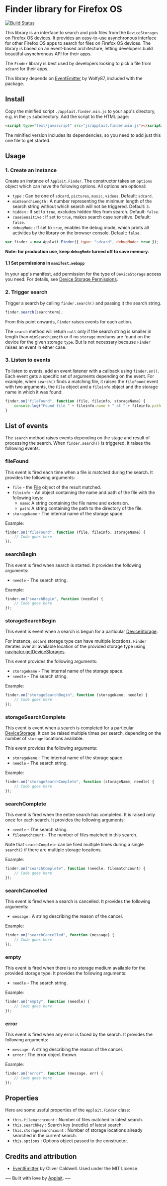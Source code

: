 # Finder library for Firefox OS

[![Build Status](https://travis-ci.org/applait/finderjs.svg?branch=master)](https://travis-ci.org/applait/finderjs)

This library is an interface to search and pick files from the `DeviceStorages` on Firefox OS devices. It provides an easy-to-use asynchronous interface for other Firefox OS apps to search for files on Firefox OS devices. The library is based on an event-based architecture, letting developers build beautiful asynchronous API for their apps.

The `Finder` library is best used by developers looking to pick a file from `sdcard` for their apps.

This library depends on [EventEmitter](https://github.com/Wolfy87/EventEmitter) by Wolfy87, included with the package.

## Install

Copy the minified script `./applait.finder.min.js` to your app's directory, e.g. in the `js` subdirectory. Add the script to the HTML page:

```html
<script type="text/javascript" src="js/applait.finder.min.js"></script>
```

The minified version includes its dependencies, so you need to add just this one file to get started.

## Usage

### 1. Create an instance

Create an instance of `Applait.Finder`. The constructor takes an `options` object which can have the following options. All options are optional:

 - `type` : Can be one of `sdcard`, `pictures`, `music`, `videos`. Default: `sdcard`.
 - `minSearchLength` : A number representing the minimum length of the search string without which search will not be triggered. Default: `3`.
 - `hidden` : If set to `true`, excludes hidden files from search. Default: `false`.
 - `caseSensitive` : If set to `true`, makes search case sensitive. Default: `false`.
 - `debugMode` : If set to `true`, enables the debug mode, which prints all activities by the library on the browser console. Default: `false`.

```js
var finder = new Applait.Finder({ type: "sdcard", debugMode: true });
```

**Note: for production use, keep `debugMode` turned off to save memory.**

#### 1.1 Set permissions in `manifest.webapp`

In your app's manifest, add permission for the type of `DeviceStorage` access you need. For details, see [Device Storage Permissions](https://developer.mozilla.org/en-US/docs/Web/API/Device_Storage_API#Device_storage_permissions).

### 2. Trigger search

Trigger a search by calling `finder.search()` and passing it the search string.

```js
finder.search(searchterm);
```

From this point onwards, `Finder` raises events for each action.

The `search` method will return `null` only if the search string is smaller in length than `minSearchLength` or if no `storage` mediums are found on the device for the given storage `type`. But is not necessary because `Finder` raises an event in either case.


### 3. Listen to events

To listen to events, add an event listener with a callback using `finder.on()`. Each event gets a specific set of arguments depending on the event. For example, when `search()` finds a matching file, it raises the `fileFound` event with two arguments, the `File` object and a `fileinfo` object and the storage name in which it was found:

```js
finder.on("fileFound", function (file, fileinfo, storageName) {
    console.log("Found file " + fileinfo.name + " at " + fileinfo.path + " in " + storageName, file);
}
```

## List of events

The `search` method raises events depending on the stage and result of processing the search. When `finder.search()` is triggered, it raises the following events:

### fileFound

This event is fired each time when a file is matched during the search. It provides the following arguments:

 - `file` - the [File](https://developer.mozilla.org/en-US/docs/Web/API/File) object of the result matched.
 - `fileinfo` - An object containing the name and path of the file with the following keys:
     - `name`: A string containing the file name and extension.
     - `path`: A string containing the path to the directory of the file.
 - `storageName` - The internal name of the storage space.

Example:

```js
finder.on("fileFound", function (file, fileinfo, storageName) {
    // Code goes here
});
```

### searchBegin

This event is fired when search is started. It provides the following arguments:

 - `needle` - The search string.

Example:

```js
finder.on("searchBegin", function (needle) {
    // Code goes here
});
```

### storageSearchBegin

This event is event when a search is begun for a particular [DeviceStorage](https://developer.mozilla.org/en-US/docs/Web/API/DeviceStorage).

For instance, `sdcard` storage type can have multiple locations. `Finder` iterates over all available location of the provided storage type using [navigator.getDeviceStorages](https://developer.mozilla.org/en-US/docs/Web/API/Navigator.getDeviceStorages).

This event provides the following arguments:

 - `storageName` - The internal name of the storage space.
 - `needle` - The search string.

Example:

```js
finder.on("storageSearchBegin", function (storageName, needle) {
    // Code goes here
});
```

### storageSearchComplete

This event is event when a search is completed for a particular [DeviceStorage](https://developer.mozilla.org/en-US/docs/Web/API/DeviceStorage). It can be raised multiple times per search, depending on the number of `storage` locations available.

This event provides the following arguments:

 - `storageName` - The internal name of the storage space.
 - `needle` - The search string.

Example:

```js
finder.on("storageSearchComplete", function (storageName, needle) {
    // Code goes here
});
```

### searchComplete

This event is fired when the entire search has completed. It is raised only once for each search. It provides the following arguments:

 - `needle` - The search string.
 - `filematchcount` - The number of files matched in this search.

Note that `searchComplete` can be fired multiple times during a single `search()` if there are multiple storage locations.

Example:

```js
finder.on("searchComplete", function (needle, filematchcount) {
    // Code goes here
});
```

### searchCancelled

This event is fired when a search is cancelled. It provides the following arguments:

 - `message` : A string describing the reason of the cancel.

Example:

```js
finder.on("searchCancelled", function (message) {
    // Code goes here
});
```

### empty

This event is fired when there is no storage medium available for the provided storage type. It provides the following arguments:

 - `needle` - The search string.

Example:

```js
finder.on("empty", function (needle) {
    // Code goes here
});
```

### error

This event is fired when any error is faced by the search. It provides the following arguments:

 - `message` : A string describing the reason of the cancel.
 - `error` : The error object thrown.

Example:

```js
finder.on("error", function (message, err) {
    // Code goes here
});
```

## Properties

Here are some useful properties of the `Applait.Finder` class:

- `this.filematchcount` : Number of files matched in latest search.
- `this.searchkey` : Search key (needle) of latest search.
- `this.storagesearchcount` : Number of storage locations already searched in the current search.
- `this.options` : Options object passed to the constructor.

## Credits and attribution

 - [EventEmitter](https://github.com/Wolfy87/EventEmitter) by Oliver Caldwell. Used under the MIT License.


 ~~ Built with love by [Applait](http://applait.com). ~~
